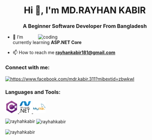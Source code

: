 <h1 align="center">Hi 👋, I'm MD.RAYHAN KABIR</h1>
<h3 align="center">A Beginner Software Developer From Bangladesh</h3>

<img align="right" alt="coding" width="400" src="https://media.tenor.com/qJ5evVs-_uUAAAAC/coding.gif">

- 🌱 I’m currently learning **ASP.NET Core**

- 📫 How to reach me **rayhankabir181@gmail.com**

<h3 align="left">Connect with me:</h3>
<p align="left">
<a href="https://fb.com/https://www.facebook.com/mdr.kabir.311?mibextid=zbwkwl" target="blank"><img align="center" src="https://raw.githubusercontent.com/rahuldkjain/github-profile-readme-generator/master/src/images/icons/Social/facebook.svg" alt="https://www.facebook.com/mdr.kabir.311?mibextid=zbwkwl" height="30" width="40" /></a>
</p>

<h3 align="left">Languages and Tools:</h3>
<p align="left"> <a href="https://www.w3schools.com/cs/" target="_blank" rel="noreferrer"> <img src="https://raw.githubusercontent.com/devicons/devicon/master/icons/csharp/csharp-original.svg" alt="csharp" width="40" height="40"/> </a> <a href="https://dotnet.microsoft.com/" target="_blank" rel="noreferrer"> <img src="https://raw.githubusercontent.com/devicons/devicon/master/icons/dot-net/dot-net-original-wordmark.svg" alt="dotnet" width="40" height="40"/> </a> <a href="https://www.mysql.com/" target="_blank" rel="noreferrer"> <img src="https://raw.githubusercontent.com/devicons/devicon/master/icons/mysql/mysql-original-wordmark.svg" alt="mysql" width="40" height="40"/> </a> </p>

<p><img align="left" src="https://github-readme-stats.vercel.app/api/top-langs?username=rayhahkabir&show_icons=true&locale=en&layout=compact" alt="rayhahkabir" /></p>

<p>&nbsp;<img align="center" src="https://github-readme-stats.vercel.app/api?username=rayhahkabir&show_icons=true&locale=en" alt="rayhahkabir" /></p>

<p><img align="center" src="https://github-readme-streak-stats.herokuapp.com/?user=rayhahkabir&" alt="rayhahkabir" /></p>
